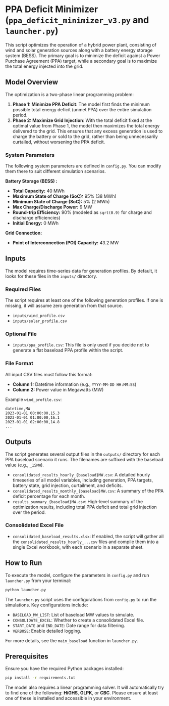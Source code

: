 # PPA Deficit Minimizer (`ppa_deficit_minimizer_v3.py` and `launcher.py`)

This script optimizes the operation of a hybrid power plant, consisting of wind and solar generation sources along with a battery energy storage system (BESS). The primary goal is to minimize the deficit against a Power Purchase Agreement (PPA) target, while a secondary goal is to maximize the total energy injected into the grid.

## Model Overview

The optimization is a two-phase linear programming problem:

1.  **Phase 1: Minimize PPA Deficit**: The model first finds the minimum possible total energy deficit (unmet PPA) over the entire simulation period.
2.  **Phase 2: Maximize Grid Injection**: With the total deficit fixed at the optimal value from Phase 1, the model then maximizes the total energy delivered to the grid. This ensures that any excess generation is used to charge the battery or sold to the grid, rather than being unnecessarily curtailed, without worsening the PPA deficit.

### System Parameters

The following system parameters are defined in `config.py`. You can modify them there to suit different simulation scenarios.

**Battery Storage (BESS) :**
*   **Total Capacity:** 40 MWh
*   **Maximum State of Charge (SoC):** 95% (38 MWh)
*   **Minimum State of Charge (SoC):** 5% (2 MWh)
*   **Max Charge/Discharge Power:** 9 MW
*   **Round-trip Efficiency:** 90% (modeled as `sqrt(0.9)` for charge and discharge efficiencies)
*   **Initial Energy:** 0 MWh

**Grid Connection:**
*   **Point of Interconnection (POI) Capacity:** 43.2 MW

## Inputs

The model requires time-series data for generation profiles. By default, it looks for these files in the `inputs/` directory.

### Required Files

The script requires at least one of the following generation profiles. If one is missing, it will assume zero generation from that source.

*   `inputs/wind_profile.csv`
*   `inputs/solar_profile.csv`

### Optional File

*   `inputs/ppa_profile.csv`: This file is only used if you decide not to generate a flat baseload PPA profile within the script.

### File Format

All input CSV files must follow this format:
*   **Column 1:** Datetime information (e.g., `YYYY-MM-DD HH:MM:SS`)
*   **Column 2:** Power value in Megawatts (MW)

Example `wind_profile.csv`:
```csv
datetime,MW
2023-01-01 00:00:00,15.3
2023-01-01 01:00:00,16.1
2023-01-01 02:00:00,14.8
...
```

## Outputs

The script generates several output files in the `outputs/` directory for each PPA baseload scenario it runs. The filenames are suffixed with the baseload value (e.g., `_15MW`).

*   `consolidated_results_hourly_{baseload}MW.csv`: A detailed hourly timeseries of all model variables, including generation, PPA targets, battery state, grid injection, curtailment, and deficits.
*   `consolidated_results_monthly_{baseload}MW.csv`: A summary of the PPA deficit percentage for each month.
*   `results_summary_{baseload}MW.csv`: High-level summary of the optimization results, including total PPA deficit and total grid injection over the period.

### Consolidated Excel File

*   `consolidated_baseload_results.xlsx`: If enabled, the script will gather all the `consolidated_results_hourly_...csv` files and compile them into a single Excel workbook, with each scenario in a separate sheet.

## How to Run

To execute the model, configure the parameters in `config.py` and run `launcher.py` from your terminal:

```sh
python launcher.py
```

The `launcher.py` script uses the configurations from `config.py` to run the simulations. Key configurations include:

- `BASELOAD_MW_LIST`: List of baseload MW values to simulate.
- `CONSOLIDATE_EXCEL`: Whether to create a consolidated Excel file.
- `START_DATE` and `END_DATE`: Date range for data filtering.
- `VERBOSE`: Enable detailed logging.

For more details, see the `main_baseload` function in `launcher.py`.

## Prerequisites

Ensure you have the required Python packages installed:
```sh
pip install -r requirements.txt
```

The model also requires a linear programming solver. It will automatically try to find one of the following: **HiGHS**, **GLPK**, or **CBC**. Please ensure at least one of these is installed and accessible in your environment.